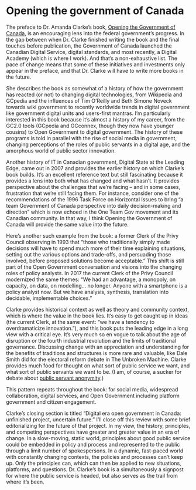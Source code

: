 # Opening the government of Canada

The preface to Dr. Amanda Clarke’s book, [Opening the Government of Canada](https://www.ubcpress.ca/opening-the-government-of-canada), is an encouraging lens into the federal government’s progress. In the gap between when Dr. Clarke finished writing the book and the final touches before publication, the Government of Canada launched the Canadian Digital Service, digital standards, and most recently, a Digital Academy (which is where I work). And that’s a non-exhaustive list. The pace of change means that some of these initiatives and investments only appear in the preface, and that Dr. Clarke will have to write more books in the future.

She describes the book as somewhat of a history of how the government has reacted (or not) to changing digital technologies, from Wikipedia and GCpedia and the influences of Tim O’Reilly and Beth Simone Noveck towards wiki government to recently worldwide trends in digital government like government digital units and users-first mantras. I’m particularly interested in this book because it’s almost a history of my career, from the GC2.0 tools (GCpedia and GCconnex, though they now have younger cousins) to Open Government to digital government. The history of these programs is told in parallel with the rise of social media in government, changing perceptions of the roles of public servants in a digital age, and the amorphous world of public sector innovation.

Another history of IT in Canadian government, Digital State at the Leading Edge, came out in 2007 and provides the earlier history on which Clarke’s book builds. It’s an excellent reference text but still fascinating because it provides a lens into both what has changed and what hasn’t. It provides perspective about the challenges that we’re facing – and in some cases, frustration that we’re still facing them. For instance, consider one of the recommendations of the 1996 Task Force on Horizontal Issues to bring “a team Government of Canada perspective into daily decision-making and direction” which is now echoed in the One Team Gov movement and its Canadian community. In that way, I think Opening the Government of Canada will provide the same value into the future.

Here’s another such example from the book: a former Clerk of the Privy Council observing in 1993 that “those who traditionally simply made decisions will have to spend much more of their time explaining situations, setting out the various options and trade-offs, and persuading those involved, before proposed solutions become acceptable.” This shift is still part of the Open Government conversation and visions into the changing roles of policy analysts. In 2017 the current Clerk of the Privy Council modernized the same themes: “We had an advantage, a monopoly, on capacity, on data, on modelling… no longer. Anyone with a smartphone is a policy analyst now. But we have analysis, synthesis, translation into decidable, implementable choices.”

Clarke provides historical context as well as theory and community context, which is where the value in the book lies. It’s easy to get caught up in ideas (the current Clerk, at the same event: “we have a tendency to overdramaticize innovation.”), and this book puts the leading edge in a long view with a critical eye. It’s very much so en vogue to talk about the age of disruption or the fourth industrial revolution and the limits of traditional governance. Discussing change with an appreciation and understanding for the benefits of traditions and structures is more rare and valuable, like Dale Smith did for the electoral reform debate in The Unbroken Machine. Clarke provides much food for thought on what sort of public service we want, and what sort of public servants we want to be. (I am, of course, a sucker for debate about [public servant anonymity](https://drive.google.com/open?id=0B7mkBn2gvclObU5FeXNEd1NIYWM).)

This pattern repeats throughout the book: for social media, widespread collaboration, digital services, and Open Government including platform government and citizen engagement.

Clarke’s closing section is titled “Digital era open government in Canada: unfinished project, uncertain future.” I’ll close off this review with some brief editorializing for the future of that project. In my view, the history, principles, and competing perspectives have greater and greater value in an era of change. In a slow-moving, static world, principles about good public service could be embedded in policy and process and represented to the public through a limit number of spokespersons. In a dynamic, fast-paced world with constantly changing contexts, the policies and processes can’t keep up. Only the principles can, which can then be applied to new situations, platforms, and questions. Dr. Clarke’s book is a simultaneously a signpost for where the public service is headed, but also serves as the trail from where it’s been.
